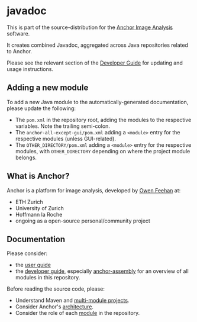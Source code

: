 # javadoc

This is part of the source-distribution for the [Anchor Image Analysis](http://www.anchoranalysis.org) software.

It creates combined Javadoc, aggregated across Java repositories related to Anchor.

Please see the relevant section of the [Developer Guide](https://www.anchoranalysis.org/developer_guide_repositories_javadoc.html) for updating and usage instructions.

## Adding a new module

To add a new Java module to the automatically-generated documentation, please update the following:

* The `pom.xml` in the repository root, adding the modules to the respective variables. Note the trailing semi-colon.
* The `anchor-all-except-gui/pom.xml` adding a `<module>` entry for the respective modules (unless GUI-related).
* The `OTHER_DIRECTORY/pom.xml` adding a `<module>` entry for the respective modules, with `OTHER_DIRECTORY` depending on where the project module belongs.

## What is Anchor?

Anchor is a platform for image analysis, developed by [Owen Feehan](http://www.owenfeehan.com) at:

* ETH Zurich
* University of Zurich
* Hoffmann la Roche
* ongoing as a open-source personal/community project

## Documentation

Please consider:

* the [user guide](https://www.anchoranalysis.org/user_guide.html)
* the [developer guide](https://www.anchoranalysis.org/developer_guide.html), especially [anchor-assembly](https://www.anchoranalysis.org/developer_guide_repositories_anchor_assembly.html) for an overview of all modules in this repository.

Before reading the source code, please:

* Understand Maven and [multi-module projects](https://www.anchoranalysis.org/developer_guide_environment_maven.html).
* Consider Anchor's [architecture](https://www.anchoranalysis.org/developer_guide_architecture_overview.html).
* Consider the role of each [module](https://www.anchoranalysis.org/developer_guide_repositories_anchor.html) in the repository.
